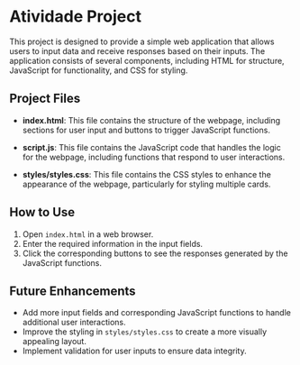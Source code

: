 # Atividade Project

This project is designed to provide a simple web application that allows users to input data and receive responses based on their inputs. The application consists of several components, including HTML for structure, JavaScript for functionality, and CSS for styling.

## Project Files

- **index.html**: This file contains the structure of the webpage, including sections for user input and buttons to trigger JavaScript functions.

- **script.js**: This file contains the JavaScript code that handles the logic for the webpage, including functions that respond to user interactions.

- **styles/styles.css**: This file contains the CSS styles to enhance the appearance of the webpage, particularly for styling multiple cards.

## How to Use

1. Open `index.html` in a web browser.
2. Enter the required information in the input fields.
3. Click the corresponding buttons to see the responses generated by the JavaScript functions.

## Future Enhancements

- Add more input fields and corresponding JavaScript functions to handle additional user interactions.
- Improve the styling in `styles/styles.css` to create a more visually appealing layout.
- Implement validation for user inputs to ensure data integrity.